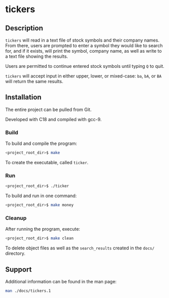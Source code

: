 # tickers

## Description
`tickers` will read in a text file of stock symbols and their company names. From there,
users are prompted to enter a symbol they would like to search for, and if it exists,
will print the symbol, company name, as well as write to a text file showing the 
results.

Users are permitted to continue entered stock symbols until typing `Q` to quit.

`tickers` will accept input in either upper, lower, or mixed-case:
`ba`, `bA`, or `BA` will return the same results.

## Installation
The entire project can be pulled from Git.

Developed with C18 and compiled with gcc-9.

### Build
To build and compile the program:
```sh
<project_root_dir>$ make
```
To create the executable, called `ticker`.

### Run
```sh
<project_root_dir>$ ./ticker
```

To build and run in one command:
```sh
<project_root_dir>$ make money
```

### Cleanup
After running the program, execute:
```sh
<project_root_dir>$ make clean
```
To delete object files as well as the `search_results` created in the `docs/` directory.

## Support
Additional information can be found in the man page:
```sh
man ./docs/tickers.1
```